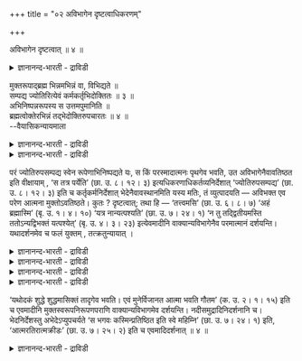 +++
title = "०२ अविभागेन दृष्टत्वाधिकरणम्"

+++

अविभागेन दृष्टत्वात् ॥ ४ ॥  
<details><summary>ज्ञानानन्द-भारती - द्राविडी</summary>

अविबागेन त्रुष्टत्वात् ॥ ४ ॥
</details>

मुक्तरूपाद्ब्रह्म भिन्नमभिन्नं वा, विभिद्यते ॥  
सम्पद्य ज्योतिरित्येवं कर्मकर्तृभिदोक्तितः ॥ ३ ॥  
अभिनिष्पन्नरूपस्य स उत्तमपुमानिति ॥  
ब्रह्मत्वोक्तेरभिन्नं तद्भेदोक्तिरुपचारतः ॥ ४ ॥  
--वैयासिकन्यायमाला

<details><summary>ज्ञानानन्द-भारती - द्राविडी</summary>

मुक्तऩुडैय रूबत्तिलिरुन्दु पिरह्मम् वेऱा? अल्लदु वेऱिल्लैया? "ज्योदिसै अडैन्दु" ऎऩ्ऱु इव्विदम् अडैयप्पडुवदागवुम् अडैगिऱवऩागवुम् पेदम् सॊल्लप्पट्टिरुप्पदाल्।
</details>

<details><summary>ज्ञानानन्द-भारती - द्राविडी</summary>

वेऱु। आऩ रूबत्तिऱ्कु "अवऩ् उत्तम पुरुषऩ्" ऎऩ्ऱु पिरह्ममायिरुक्कुम् तऩ्मै सॊल्लप् पडुवदाल् अदु वेऱिल्लै। पेदम् सॊऩ्ऩदु उबसारत्तिऩाल्।
</details>

परं ज्योतिरुपसम्पद्य स्वेन रूपेणाभिनिष्पद्यते यः, स किं परस्मादात्मनः पृथगेव भवति, उत अविभागेनैवावतिष्ठत इति वीक्षायाम् , ‘स तत्र पर्येति’ (छा. उ. ८। १२। ३) इत्यधिकरणाधिकर्तव्यनिर्देशात् ‘ज्योतिरुपसम्पद्य’ (छा. उ. ८। १२। ३) इति च कर्तृकर्मनिर्देशात् भेदेनैवावस्थानमिति यस्य मतिः, तं व्युत्पादयति — अविभक्त एव परेण आत्मना मुक्तोऽवतिष्ठते। कुतः ? दृष्टत्वात्; तथा हि — ‘तत्त्वमसि’ (छा. उ. ६। ८। ७) ‘अहं ब्रह्मास्मि’ (बृ. उ. १। ४। १०) ‘यत्र नान्यत्पश्यति’ (छा. उ. ७। २४। १) ‘न तु तद्द्वितीयमस्ति ततोऽन्यद्विभक्तं यत्पश्येत्’ (बृ. उ. ४। ३। २३) इत्येवमादीनि वाक्यान्यविभागेनैव परमात्मानं दर्शयन्ति। यथादर्शनमेव च फलं युक्तम् , तत्क्रतुन्यायात् ।

<details><summary>ज्ञानानन्द-भारती - द्राविडी</summary>

(मुक्तऩ् मुक्ति निलैयिल् पिरह्मत्तैक् काट्टिलुम् वेऱाग इरुक्किऱाऩा अल्लदु पिरह्मत्तुडऩ् ऒऩ्ऱागिविडुगिऱाऩा ऎऩ्ऱु सन्देहम्। परम् ज्योदिस् सैयडैन्दु मुक्तियडैगिऱाऩ् ऎऩ्ऱु कूऱुवदाल् अडैगिऱ मुक्तऩुम् अडैयप्पडुगिऱ पिरह्ममुम् वॆव्वेऱु ऎऩ्ऱु पूर्वबक्षम्।
</details>

<details><summary>ज्ञानानन्द-भारती - द्राविडी</summary>

परम्ज्योदिस्सैयडैन्दु स्वस्वरूबमाग आऩवऩ् उत्तमबुरुषऩ्। अदावदु पिरह्मम् ऎऩ्ऱु कूऱियिरुप्पदाल् मुक्तऩ् पिरह्मस्वरूम्दाऩ् वेऱल्ल ऎऩ्ऱु सित्तान्दम्)।
</details>

<details><summary>ज्ञानानन्द-भारती - द्राविडी</summary>

मेलाऩ ज्योदिसै अडैन्दु तऩ्ऩुडैय स्वरूबमाग ऎवर् आगिऱारो अवर् परमात्मावै विडत्तऩियागवेयिरुक्किऱारा? अल्लदु पिरिविल्लामल् (वेऱ्ऱुमैयिल्लामल् ऒऩ्ऱागवे) ताऩे इरुक्किऱारा) ऎऩ्ऱु कवऩिक्कुम्बोदु “अवर् अव्विडत्तिल् पोगिऱार्” ऎऩ्ऱु अडियिलुळ्ळदु मेले वैक्कप्पडुवदु ऎऩ्ऱु (एऴाम् वेऱ्ऱुमैयाल्)
</details>

<details><summary>ज्ञानानन्द-भारती - द्राविडी</summary>

कुऱिक्कप्पडुगिऱबडियालुम्, "ज्योदिसै अडैन्दु” ऎऩ्ऱु अडैवदु अडैयप्पडुवदु ऎऩ्ऱु (इरण्डाम् वेऱ्ऱुमैयाल्) कुऱिक्कप्पडुगिऱबडियालुम्, वेऱ्ऱुमैयुडऩेये इरुत्तल् ऎऩ्ऱु ऎवऩुक्कु ऎण्णम् एऱ्पडुमो, अवऩुक्कुच् चॊल्गिऱार्। परमात्मावुडऩ् पिरिवऩ्ऩियिलेये मुक्तऩ् इरुक्किऱाऩ्, ऎऩ्ऱु। एऩ्? काणप्पडुवदाल्। अप्पडियल्लवा “अदुवा कवे नी इरुक्किऱाय्" सान् (VI। ८-७), “नाऩ् पिरह्ममाग इरुक्किऱेऩ्” पिरुहत् (१४-१०), "ऎङ्गे वेऱु ऎदैयुम् पार्प्पदिल्लैयो" (सान्। VII।२४-१), "अदऱ्कु वेऱाग पिरिवु पट्टदाग ऎदै पार्क्कलामो अव्विद इरण्डावदु वस्तु किडैयादु” (पिरुहत् IV-३-२३ ) ऎऩ्बदु मुदलाऩ वाक्कियङ्गळ् पिरिवऩ्ऩियिलेये परमात्मावै काट्टुगिऩ्ऱऩ? अऱिविऱ्क्कुत् तगुन्द पडिये ताऩ् पलऩ् युक्तमागुम्, “अन्द ऎण्णम्” ऎऩ्ऱन्यायत्तिऩाल्।
</details>

‘यथोदकं शुद्धे शुद्धमासिक्तं तादृगेव भवति। एवं मुनेर्विजानत आत्मा भवति गौतम’ (क. उ. २। १। १५) इति च एवमादीनि मुक्तस्वरूपनिरूपणपराणि वाक्यान्यविभागमेव दर्शयन्ति। नदीसमुद्रादिनिदर्शनानि च। भेदनिर्देशस्तु अभेदेऽप्युपचर्यते ‘स भगवः कस्मिन्प्रतिष्ठित इति स्वे महिम्नि’ (छा. उ. ७। २४। १) इति, ‘आत्मरतिरात्मक्रीडः’ (छा. उ. ७। २५। २) इति च एवमादिदर्शनात् ॥ ४ ॥

<details><summary>ज्ञानानन्द-भारती - द्राविडी</summary>

"ऎप्पडि सुत्तमाऩ जलम् सुत्तमाऩ जलत्तिल् विडप्पट्टाल् अव्विदमे आगिविडुमो, इव्विदम् अऱिन्दिरुक्कुम् मुऩियिऩुडैय आत्मा आगिऱदु। हे कौदम्” (कड IV१५) ऎऩ्ऱुम् इदुमुदलाऩ मुक्तऩुडैय स्वरूबत्तैक् काट्टुवदिल् ईडुबट्टुळ्ळ वाक्यङ्गळुम् पिरिविऩ्ऱि इरुप्पदैये काट्टुगिऩ्ऱऩ; नदि समुत्तिरम् मुदलाऩ तिरुष्टान्दङ्गळुम्। वेऱ्ऱुमैयऱ्ऱदिलुम्गूड वेऱ्ऱुमै उबसारमागच् चॊल्वदुण्डु, "हेबगवाऩे अवर् ऎदिल् निलैत्ति रुक्किऱार्?' तऩ् महिमैयिल्” ऎऩ्ऱु (सान्VII-२४-१) ऎऩ्ऱुम्, "तऩ्ऩिडत्तिलेये रमिक्किऩ्ऱवराग, तऩ्ऩिडत्तिलेये विळैयाडुबवराग” (सान् VII २५-२) ऎऩ्ऱुम् इवै मुदलियदु काणप् पडुवदाल्
</details>


